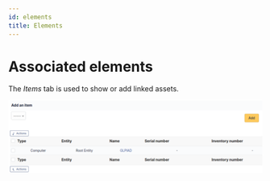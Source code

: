 ```yaml
---
id: elements
title: Elements
---
```


# Associated elements

The *Items* tab is used to show or add linked assets.

![Adding and viewing an element](../../assets/modules/tabs/images/elements.png)
